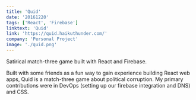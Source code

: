```yaml
---
title: 'Quid'
date: '20161220'
tags: ['React', 'Firebase']
linktext: 'Quid'
link: 'https://quid.haikuthunder.com/'
company: 'Personal Project'
image: './quid.png'
---
```


Satirical match-three game built with React and Firebase.

Built with some friends as a fun way to gain experience building React web apps, Quid is a match-three game about political corruption. My primary contributions were in DevOps (setting up our firebase integration and DNS) and CSS.
